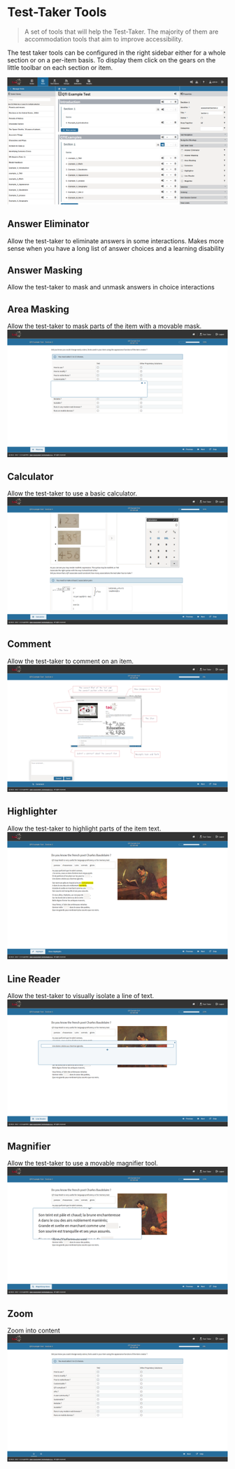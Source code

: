 <!--
tags: []

--> 

# Test-Taker Tools

> A set of tools that will help the Test-Taker. The majority of them are accommodation tools that aim to improve accessibility.

The test taker tools can be configured in the right sidebar either for a whole section or on a per-item basis. To display them click on the gears on the little toolbar on each section or item.

![Test-Taker Tool Configuration on a Section](../resources/tests/feature-configuration/section/configuration/test-taker-tools.png)
 
## Answer Eliminator
Allow the test-taker to eliminate answers in some interactions. Makes more sense when you have a long list of answer choices and a learning disability


## Answer Masking
Allow the test-taker to mask and unmask answers in choice interactions
<!-- ![Answer Masking](../resources/tests/features/test-taker-tools/answer-masking.png)-->
 
## Area Masking
Allow the test-taker to mask parts of the item with a movable mask.
![Area Masking](../resources/tests/features/test-taker-tools/area-masking.png)

## Calculator
Allow the test-taker to use a basic calculator.
![Calculator](../resources/tests/features/test-taker-tools/calculator.png)

## Comment
Allow the test-taker to comment on an item.
![Calculator](../resources/tests/features/non-configurable-tools/comment.png)

## Highlighter
Allow the test-taker to highlight parts of the item text.
![Highlighter](../resources/tests/features/test-taker-tools/highlighter.png)

## Line Reader
Allow the test-taker to visually isolate a line of text.
![Line Reader](../resources/tests/features/test-taker-tools/line-reader.png)

## Magnifier
Allow the test-taker to use a movable magnifier tool.
![Magnifier](../resources/tests/features/test-taker-tools/magnifier.png)

## Zoom
Zoom into content
![Zoom](../resources/tests/features/non-configurable-tools/zoom.gif)


